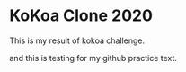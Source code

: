 # KoKoa Clone 2020 

This is my result of kokoa challenge.

and this is testing for my github practice text.
